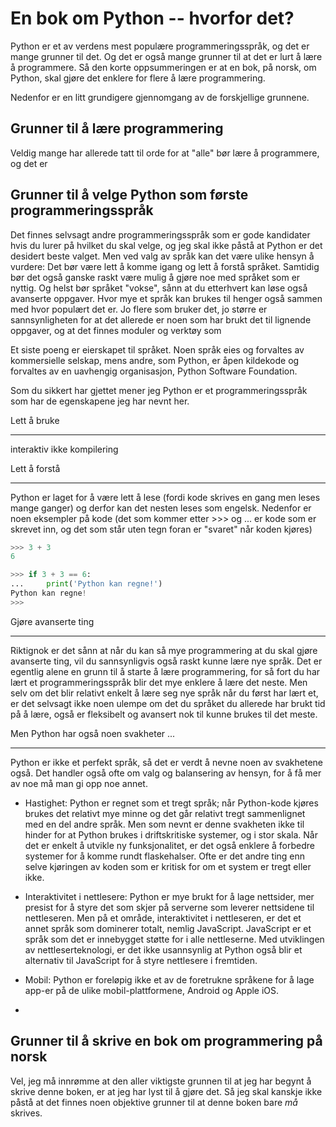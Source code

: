 En bok om Python -- hvorfor det?
================================

Python er et av verdens mest populære programmeringsspråk, og det er mange grunner til det. Og det er også mange grunner til at det er lurt å lære å programmere. Så den korte oppsummeringen er at en bok, på norsk, om Python, skal gjøre det enklere for flere å lære programmering. 

Nedenfor er en litt grundigere gjennomgang av de forskjellige grunnene.

Grunner til å lære programmering
--------------------------------

Veldig mange har allerede tatt til orde for at "alle" bør lære å programmere, og det er 


Grunner til å velge Python som første programmeringsspråk
---------------------------------------------------------

Det finnes selvsagt andre programmeringsspråk som er gode kandidater hvis du lurer på hvilket du skal velge, og jeg skal ikke påstå at Python er det desidert beste valget. Men ved valg av språk kan det være ulike hensyn å vurdere: Det bør være lett å komme igang og lett å forstå språket. Samtidig bør det også ganske raskt være mulig å gjøre noe med språket som er nyttig. Og helst bør språket "vokse", sånn at du etterhvert kan løse også avanserte oppgaver. Hvor mye et språk kan brukes til henger også sammen med hvor populært det er. Jo flere som bruker det, jo større er sannsynligheten for at det allerede er noen som har brukt det til lignende oppgaver, og at det finnes moduler og verktøy som 

Et siste poeng er eierskapet til språket. Noen språk eies og forvaltes av kommersielle selskap, mens andre, som Python, er åpen kildekode og forvaltes av en uavhengig organisasjon, Python Software Foundation.



Som du sikkert har gjettet mener jeg Python er et programmeringsspråk som har de egenskapene jeg har nevnt her.

Lett å bruke
____________

interaktiv
ikke kompilering


Lett å forstå
_____________

Python er laget for å være lett å lese (fordi kode skrives en gang men leses mange ganger) og derfor kan det nesten leses som engelsk. Nedenfor er noen eksempler på kode (det som kommer etter >>> og ... er kode som er skrevet inn, og det som står uten tegn foran er "svaret" når koden kjøres)

```python
>>> 3 + 3
6

>>> if 3 + 3 == 6:
...     print('Python kan regne!')
Python kan regne!
>>>
```

Gjøre avanserte ting
____________________

Riktignok er det sånn at når du kan så mye programmering at du skal gjøre avanserte ting, vil du sannsynligvis også raskt kunne lære nye språk. Det er egentlig alene en grunn til å starte å lære programmering, for så fort du har lært et programmeringsspråk blir det mye enklere å lære det neste. Men selv om det blir relativt enkelt å lære seg nye språk når du først har lært et, er det selvsagt ikke noen ulempe om det du språket du allerede har brukt tid på å lære, også er fleksibelt og avansert nok til kunne brukes til det meste.

Men Python har også noen svakheter ...
______________________________________

Python er ikke et perfekt språk, så det er verdt å nevne noen av svakhetene også. Det handler også ofte om valg og balansering av hensyn, for å få mer av noe må man gi opp noe annet. 

* Hastighet: Python er regnet som et tregt språk; når Python-kode kjøres brukes det relativt mye minne og det går relativt tregt sammenlignet med en del andre språk. Men som nevnt er denne svakheten ikke til hinder for at Python brukes i driftskritiske systemer, og i stor skala. Når det er enkelt å utvikle ny funksjonalitet, er det også enklere å forbedre systemer for å komme rundt flaskehalser. Ofte er det andre ting enn selve kjøringen av koden som er kritisk for om et system er tregt eller ikke.

* Interaktivitet i nettlesere: Python er mye brukt for å lage nettsider, mer presist for å styre det som skjer på serverne som leverer nettsidene til nettleseren. Men på et område, interaktivitet i nettleseren, er det et annet språk som dominerer totalt, nemlig JavaScript. JavaScript er et språk som det er innebygget støtte for i alle nettleserne. Med utviklingen av nettleserteknologi, er det ikke usannsynlig at Python også blir et alternativ til JavaScript for å styre nettlesere i fremtiden.

* Mobil: Python er foreløpig ikke et av de foretrukne språkene for å lage app-er på de ulike mobil-plattformene, Android og Apple iOS.

* 


Grunner til å skrive en bok om programmering på norsk 
-----------------------------------------------------

Vel, jeg må innrømme at den aller viktigste grunnen til at jeg har begynt å skrive denne boken, er at jeg har lyst til å gjøre det. Så jeg skal kanskje ikke påstå at det finnes noen objektive grunner til at denne boken bare _må_ skrives. 
